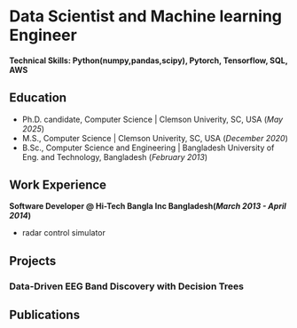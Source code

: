 # Data Scientist and Machine learning Engineer

#### Technical Skills: Python(numpy,pandas,scipy), Pytorch, Tensorflow, SQL, AWS

## Education
- Ph.D. candidate, Computer Science | Clemson Univerity, SC, USA (_May 2025_)								       		
- M.S., Computer Science	| Clemson Univerity, SC, USA (_December 2020_)	 			        		
- B.Sc., Computer Science and Engineering | Bangladesh University of Eng. and Technology, Bangladesh (_February 2013_)

## Work Experience

**Software Developer @ Hi-Tech Bangla Inc Bangladesh(_March 2013 - April 2014_)**
- radar control simulator

## Projects
### Data-Driven EEG Band Discovery with Decision Trees

## Publications
